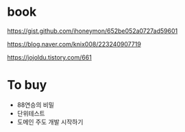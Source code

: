 # book

https://gist.github.com/ihoneymon/652be052a0727ad59601

https://blog.naver.com/knix008/223240907719

https://jojoldu.tistory.com/661

# To buy 
- 88연승의 비밀
- 단위테스트
- 도메인 주도 개발 시작하기
